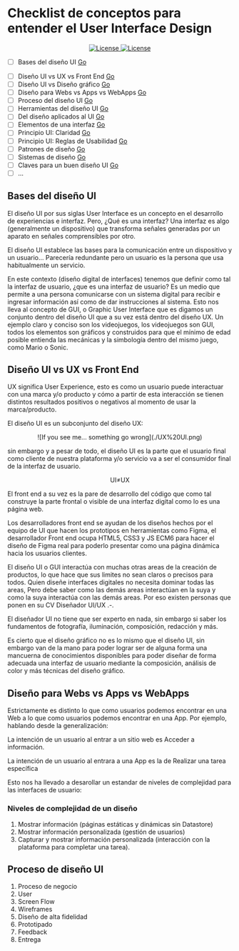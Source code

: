 # Checklist de conceptos para entender el User Interface Design

<p align="center">
    <a href="https://choosealicense.com/licenses/mit/" target="_blank">
        <img src="https://img.shields.io/badge/License-MIT-green"
            alt="License">
    </a>
    <a href="https://makeapullrequest.com/" target="_blank">
        <img src="https://img.shields.io/badge/Pull%20Request-Welcome-brightgreen"
            alt="License">
    </a>
</p>

- [ ] Bases del diseño UI [Go](#id1)
<!-- - [ ] Diferencias entre UX y UI  [Go](#id2) -->
- [ ] Diseño UI vs UX vs Front End  [Go](#id2)
- [ ] Diseño UI vs Diseño gráfico  [Go](#id3)
- [ ] Diseño para Webs vs Apps vs WebApps  [Go](#id5)
- [ ] Proceso del diseño UI  [Go](#id6)
- [ ] Herramientas del diseño UI  [Go](#id7)
- [ ] Del diseño aplicados al UI  [Go](#id8)
- [ ] Elementos de una interfaz  [Go](#id9)
- [ ] Principio UI: Claridad  [Go](#id10)
- [ ] Principio UI: Reglas de Usabilidad  [Go](#id11)
- [ ] Patrones de diseño  [Go](#id12)
- [ ] Sistemas de diseño  [Go](#id13)
- [ ] Claves para un buen diseño UI  [Go](#id14)
- [ ] ...

## Bases del diseño UI <a name="id1"></a>

El diseño UI por sus siglas User Interface es un concepto en el desarrollo de experiencias e interfaz. Pero, ¿Qué es una interfaz? Una interfaz es algo (generalmente un dispositivo) que transforma señales generadas por un aparato en señales comprensibles por otro. 

El diseño UI establece las bases para la comunicación entre un dispositivo y un usuario... Parecería redundante pero un usuario es la persona que usa habitualmente un servicio.

En este contexto (diseño digital de interfaces) tenemos que definir como tal la interfaz de usuario, ¿que es una interfaz de usuario? Es un medio que permite a una persona comunicarse con un sistema digital para recibir e ingresar información así como de dar instrucciones al sistema. Esto nos lleva al concepto de GUI, o Graphic User Interface que es digamos un conjunto dentro del diseño UI que a su vez está dentro del diseño UX. Un ejemplo claro y conciso son los videojuegos, los videojuegos son GUI, todos los elementos son gráficos y construidos para que el mínimo de edad posible entienda las mecánicas y la simbología dentro del mismo juego, como Mario o Sonic.

## Diseño UI vs UX vs Front End <a name="id2"></a>

UX significa User Experience, esto es como un usuario puede interactuar con una marca y/o producto y cómo a partir de esta interacción se tienen distintos resultados positivos o negativos al momento de usar la marca/producto.

El diseño UI es un subconjunto del diseño UX:
<p align="center">
![If you see me... something go wrong](./UX%20UI.png)
</p>
sin embargo y a pesar de todo, el diseño UI es la parte que el usuario final como cliente de nuestra plataforma y/o servicio va a ser el consumidor final de la interfaz de usuario. 

<p align="center">
UI≠UX
</p>

El front end a su vez es la pare de desarrollo del código que como tal construye la parte frontal o visible de una interfaz digital como lo es una página web. 

Los desarrolladores front end se ayudan de los diseños hechos por el equipo de UI que hacen los prototipos en herramientas como Figma, el desarrollador Front end ocupa HTML5,  CSS3 y JS ECM6 para hacer el diseño de Figma real para poderlo presentar como una página dinámica hacia los usuarios clientes.

El diseño UI o GUI interactúa con muchas otras areas de la creación de productos, lo que hace que sus limites no sean claros o precisos para todos. Quien diseñe interfaces digitales no necesita dominar todas las areas, Pero debe saber como las demás areas interactúan en la suya y como la suya interactúa con las demás areas. Por eso existen personas que ponen en su CV Diseñador UI/UX .-.

El diseñador UI no tiene que ser experto en nada, sin embargo si saber los fundamentos de fotografía, iluminación, composición, redacción y más. 

Es cierto que el diseño gráfico no es lo mismo que el diseño UI, sin embargo van de la mano para poder lograr ser de alguna forma una mancuerna de conocimientos disponibles para poder diseñar de forma adecuada una interfaz de usuario mediante la composición, análisis de color y más técnicas del diseño gráfico.

## Diseño para Webs vs Apps vs WebApps <a name="id5"></a>

Estrictamente es distinto lo que como usuarios podemos encontrar en una Web a lo que como usuarios podemos encontrar en
una App. Por ejemplo, hablando desde la generalización:

La intención de un usuario al entrar a un sitio web es Acceder a información.

La intención de un usuario al entrara a una App es la de Realizar una tarea específica

Esto nos ha llevado a desarollar un estandar de niveles de complejidad para las interfaces de usuario:

### Niveles de complejidad de un diseño

1. Mostrar información (páginas estáticas y dinámicas sin Datastore)
2. Mostrar información personalizada (gestión de usuarios)
3. Capturar y mostrar información personalizada (interacción con la plataforma para completar una tarea).

## Proceso de diseño UI <a name="id5"></a>

1. Proceso de negocio
2. User 
3. Screen Flow
4. Wireframes
5. Diseño de alta fidelidad
6. Prototipado
7. Feedback
8. Entrega


